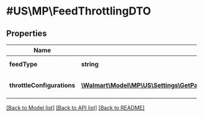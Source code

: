 # #US\MP\FeedThrottlingDTO

## Properties

Name | Type | Description | Notes
------------ | ------------- | ------------- | -------------
**feedType** | **string** | The feed Type | [optional]
**throttleConfigurations** | [**\Walmart\Model\MP\US\Settings\GetPartnerConfigurations200ResponseConfigurationsInnerAnyOf1ConfigurationValuesInnerThrottleConfigurationsInner[]**](GetPartnerConfigurations200ResponseConfigurationsInnerAnyOf1ConfigurationValuesInnerThrottleConfigurationsInner.md) | Details of throttling configurations | [optional]


[[Back to Model list]](../) [[Back to API list]](../../Api/US/MP) [[Back to README]](../../README.md)
